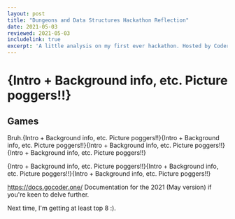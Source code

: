 ```yaml
---
layout: post
title: "Dungeons and Data Structures Hackathon Reflection"
date: 2021-05-03
reviewed: 2021-05-03
includelink: true
excerpt: 'A little analysis on my first ever hackathon. Hosted by Coder One as their AI Sports Challenge 2021, it seemed like a fun starting point and I learnt <em>a lot </em> in this (especially around workflows and realistic team-based projects).'
---
```



<h1> {Intro + Background info, etc. Picture poggers!!} </h1>
<h2> Games </h2>
Bruh.{Intro + Background info, etc. Picture poggers!!}{Intro + Background info, etc. Picture poggers!!}{Intro + Background info, etc. Picture poggers!!}{Intro + Background info, etc. Picture poggers!!}
<p> {Intro + Background info, etc. Picture poggers!!}{Intro + Background info, etc. Picture poggers!!}{Intro + Background info, etc. Picture poggers!!} </p>

https://docs.gocoder.one/ Documentation for the 2021 (May version) if you're keen to delve further.


Next time, I'm getting at least top 8 :).
